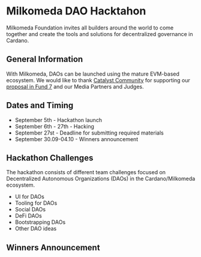 # Milkomeda DAO Hacktahon
Milkomeda Foundation invites all builders around the world to come together and create the tools and solutions for decentralized governance in Cardano.

## General Information
With Milkomeda, DAOs can be launched using the mature EVM-based ecosystem. 
We would like to thank [Catalyst Community](https://cardano.ideascale.com/) for supporting our [proposal in Fund 7](https://cardano.ideascale.com/c/idea/383465) and our Media Partners and Judges. 

## Dates and Timing
- September 5th - Hackathon launch
- September 6th - 27th - Hacking
- September 27st - Deadline for submitting required materials
- September 30.09-04.10 - Winners announcement


## Hackathon Challenges 
The hackathon consists of different team challenges focused on Decentralized Autonomous Organizations (DAOs) in the Cardano/Milkomeda ecosystem.

- UI for DAOs
- Tooling for DAOs
- Social DAOs
- DeFi DAOs
- Bootstrapping DAOs
- Other DAO ideas

## Winners Announcement


